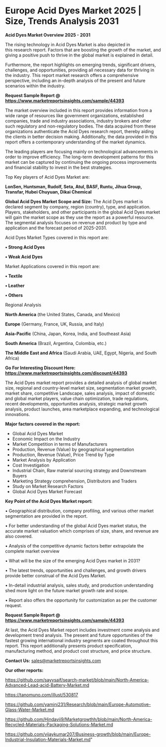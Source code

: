 # Europe Acid Dyes Market 2025 | Size, Trends Analysis 2031

<Strong> Acid Dyes Market Overview 2025 - 2031</strong>

The rising technology in Acid Dyes Market is also depicted in this research report. Factors that are boosting the growth of the market, and giving a positive push to thrive in the global market is explained in detail.

Furthermore, the report highlights on emerging trends, significant drivers, challenges, and opportunities, providing all necessary data for thriving in the industry. This report market research offers a comprehensive perspective, including an in-depth analysis of the present and future scenarios within the industry.

<strong>Request Sample Report @ <a href=https://www.marketreportsinsights.com/sample/44393>https://www.marketreportsinsights.com/sample/44393</a></strong>

The market overview included in this report provides information from a wide range of resources like government organizations, established companies, trade and industry associations, industry brokers and other such regulatory and non-regulatory bodies. The data acquired from these organizations authenticate the Acid Dyes research report, thereby aiding the clients in better decision making. Additionally, the data provided in this report offers a contemporary understanding of the market dynamics.

The leading players are focusing mainly on technological advancements in order to improve efficiency. The long-term development patterns for this market can be captured by continuing the ongoing process improvements and financial stability to invest in the best strategies.

Top Key players of Acid Dyes Market are:

<strong>LonSen, Huntsman, Rudolf, Seta, Atul, BASF, Runtu, Jihua Group, Transfar, Hubei Chuyuan, Dikai Chemical</strong>

<strong><b>Global Acid Dyes Market Scope and Size:</b></strong>
The Acid Dyes market is declared segment by company, region (country), type, and application. Players, stakeholders, and other participants in the global Acid Dyes market will gain the market scope as they use the report as a powerful resource. The segmental analysis focuses on revenue and product by type and application and the forecast period of 2025-2031.

Acid Dyes Market Types covered in this report are:

<strong>•  Strong Acid Dyes

•  Weak Acid Dyes</strong>

Market Applications covered in this report are:

<strong>•  Textile

•  Leather

•  Others</strong> 

Regional Analysis

<strong>North America</strong> (the United States, Canada, and Mexico)

<strong>Europe</strong> (Germany, France, UK, Russia, and Italy)

<strong>Asia-Pacific</strong> (China, Japan, Korea, India, and Southeast Asia)

<strong>South America</strong> (Brazil, Argentina, Colombia, etc.)

<strong>The Middle East and Africa</strong> (Saudi Arabia, UAE, Egypt, Nigeria, and South Africa)

<strong>Go For Interesting Discount Here: <a href=https://www.marketreportsinsights.com/discount/44393>https://www.marketreportsinsights.com/discount/44393</a></strong>

The Acid Dyes market report provides a detailed analysis of global market size, regional and country-level market size, segmentation market growth, market share, competitive Landscape, sales analysis, impact of domestic and global market players, value chain optimization, trade regulations, recent developments, opportunities analysis, strategic market growth analysis, product launches, area marketplace expanding, and technological innovations.

<strong><b>Major factors covered in the report:</b></strong>
<ul>
  <li>Global Acid Dyes Market </li>
  <li>Economic Impact on the Industry</li>
  <li>Market Competition in terms of Manufacturers</li>
  <li>Production, Revenue (Value) by geographical segmentation</li>
  <li>Production, Revenue (Value), Price Trend by Type</li>
  <li>Market Analysis by Application</li>
  <li>Cost Investigation</li>
  <li>Industrial Chain, Raw material sourcing strategy and Downstream Buyers</li>
  <li>Marketing Strategy comprehension, Distributors and Traders</li>
  <li>Study on Market Research Factors</li>
  <li>Global Acid Dyes Market Forecast</li>
</ul>

<strong><b>Key Point of the Acid Dyes Market report:</b></strong>

• Geographical distribution, company profiling, and various other market segmentation are provided in the report.

• For better understanding of the global Acid Dyes market status, the accurate market valuation which comprises of size, share, and revenue are also covered.

• Analysis of the competitive dynamic factors better extrapolate the complete market overview

• What will be the size of the emerging Acid Dyes market in 2031?

• The latest trends, opportunities and challenges, and growth drivers provide better construal of the Acid Dyes Market.

• In-detail industrial analysis, sales study, and production understanding shed more light on the future market growth rate and scope.

• Report also offers the opportunity for customization as per the customer request.

<strong>Request Sample Report @ <a href=https://www.marketreportsinsights.com/sample/44393>https://www.marketreportsinsights.com/sample/44393</a></strong>

At last, the Acid Dyes Market report includes investment come analysis and development trend analysis. The present and future opportunities of the fastest growing international industry segments are coated throughout this report. This report additionally presents product specification, manufacturing method, and product cost structure, and price structure.

<strong>Contact Us:</strong>
sales@marketreportsinsights.com

<strong>Our other reports:</strong>

<a href=https://github.com/sayysaif/search-market/blob/main/North-America-Advanced-Lead-acid-Battery-Market.md>https://github.com/sayysaif/search-market/blob/main/North-America-Advanced-Lead-acid-Battery-Market.md</a>

<a href=https://tanomuno.com/illust/530817>https://tanomuno.com/illust/530817</a>

<a href=https://github.com/yamini231/Research/blob/main/Europe-Automotive-Glass-Water-Market.md>https://github.com/yamini231/Research/blob/main/Europe-Automotive-Glass-Water-Market.md</a>

<a href=https://github.com/Hindavii9/Marketgrowthh/blob/main/North-America-Recycled-Materials-Packaging-Solutions-Market.md>https://github.com/Hindavii9/Marketgrowthh/blob/main/North-America-Recycled-Materials-Packaging-Solutions-Market.md</a>

<a href=https://github.com/vijaykumar207/Business-growth/blob/main/Europe-Industrial-Insulation-Materials-Market.md>https://github.com/vijaykumar207/Business-growth/blob/main/Europe-Industrial-Insulation-Materials-Market.md</a>"
